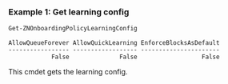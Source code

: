 ### Example 1: Get learning config
```powershell
Get-ZNOnboardingPolicyLearningConfig
```

```output
AllowQueueForever AllowQuickLearning EnforceBlocksAsDefault
----------------- ------------------ ----------------------
            False              False                  False
```

This cmdet gets the learning config.
